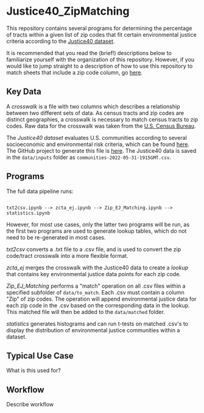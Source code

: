 # Justice40_ZipMatching

This repository contains several programs for determining the percentage of tracts within a given list of zip codes that fit certain environmental justice criteria according to the [Justice40 dataset](https://screeningtool.geoplatform.gov/en/methodology).

It is recommended that you read the (brief!) descriptions below to familiarize yourself with the organization of this repository. However, if you would like to jump straight to a description of how to use this repository to match sheets that include a zip code column, go [here](#workflow).

## Key Data

A <i>crosswalk</i> is a file with two columns which describes a relationship between two different sets of data. As census tracts and zip codes are distinct geographies, a crosswalk is necessary to match census tracts to zip codes. Raw data for the crosswalk was taken from the [U.S. Census Bureau](https://www2.census.gov/geo/docs/maps-data/data/rel/zcta_tract_rel_10.txt).

The <i>Justice40 dataset</i> evaluates U.S. communities according to several socioeconomic and environmental risk criteria, which can be found [here](https://screeningtool.geoplatform.gov/en/methodology). The GitHub project to generate this file is [here](https://github.com/usds/justice40-tool). The Justice40 data is saved in the <code>data/inputs</code> folder as <code>communities-2022-05-31-1915GMT.csv</code>.

## Programs

The full data pipeline runs:
<pre><code>
txt2csv.ipynb --> zcta_ej.ipynb --> Zip_EJ_Matching.ipynb --> statistics.ipynb
</pre></code>

However, for most use cases, only the latter two programs will be run, as the first two programs are used to generate lookup tables, which do not need to be re-generated in most cases.

<i>txt2csv</i> converts a .txt file to a .csv file, and is used to convert the zip code/tract crosswalk into a more flexible format.

<i>zcta_ej</i> merges the crosswalk with the Justice40 data to create a <i>lookup</i> that contains key environmental justice data points for each zip code.

<i>Zip_EJ_Matching</i> performs a "match" operation on all .csv files within a specified subfolder of <code>data/to_match</code>. Each .csv must contain a column "Zip" of zip codes. The operation will append environmental justice data for each zip code in the .csv based on the corresponding data in the lookup. This matched file will then be added to the <code>data/matched</code> folder.

<i>statistics</i> generates histograms and can run t-tests on matched .csv's to display the distribution of environmental justice communities within a dataset.

## Typical Use Case

What is this used for?

## Workflow

Describe workflow
